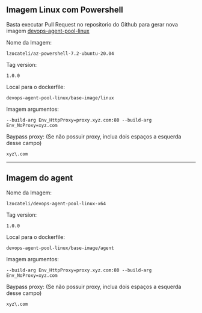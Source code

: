 ## Imagem Linux com Powershell

Basta executar Pull Request no repositorio do Github para gerar nova imagem
[devops-agent-pool-linux](https://github.com/lzocateli/devops-agent-pool-linux)


Nome da Imagem:
```
lzocateli/az-powershell-7.2-ubuntu-20.04
```

Tag version:
```
1.0.0
```

Local para o dockerfile:
```
devops-agent-pool-linux/base-image/linux
```

Imagem argumentos:
```
--build-arg Env_HttpProxy=proxy.xyz.com:80 --build-arg Env_NoProxy=xyz.com
```

Baypass proxy: (Se não possuir proxy, inclua dois espaços a esquerda desse campo)
```
xyz\.com
```
---

## Imagem do agent

Nome da Imagem:
```
lzocateli/devops-agent-pool-linux-x64
```

Tag version:
```
1.0.0
```

Local para o dockerfile:
```
devops-agent-pool-linux/base-image/agent
```

Imagem argumentos:
```
--build-arg Env_HttpProxy=proxy.xyz.com:80 --build-arg Env_NoProxy=xyz.com
```
Baypass proxy: (Se não possuir proxy, inclua dois espaços a esquerda desse campo)
```
xyz\.com
```
